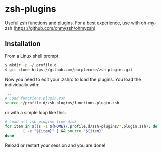 # zsh-plugins
Useful zsh functions and plugins. For a best experience, use with oh-my-zsh (https://github.com/ohmyzsh/ohmyzsh)

## Installation
From a Linux shell prompt:

```bash
$ mkdir -p ~/.profile.d
$ git clone https://github.com/purplecure/zsh-plugins.git
```

Now you need to edit your .zshrc to load the plugins. You load the individually with:

```bash
...
# Load functions.plugin.zsh
source ~/profile.d/zsh-plugins/functions.plugin.zsh
```

or with a simple loop like this:

```bash
# Load all zsh plugins from disk
for item in $(ls -1 ${HOME}/.profile.d/zsh-plugins/*.plugin.zsh); do
        [ -e "${item}" ] && source "${item}"
done
```

Reload or restart your session and you are done!
